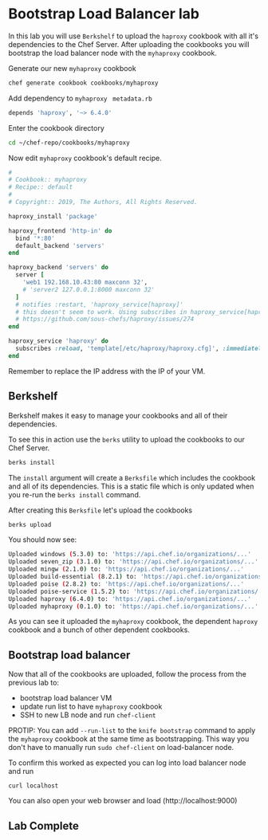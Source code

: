 # Bootstrap Load Balancer lab

In this lab you will use `Berkshelf` to upload the `haproxy` cookbook with all it's dependencies to the Chef Server.   After uploading the cookbooks you will bootstrap the load balancer node with the `myhaproxy` cookbook. 

Generate our new `myhaproxy` cookbook
```bash
chef generate cookbook cookbooks/myhaproxy
```

Add dependency to `myhaproxy ` `metadata.rb`
```ruby
depends 'haproxy', '~> 6.4.0'
```

Enter the cookbook directory
```bash
cd ~/chef-repo/cookbooks/myhaproxy
```

Now edit `myhaproxy` cookbook's default recipe. 
```ruby
#
# Cookbook:: myhaproxy
# Recipe:: default
#
# Copyright:: 2019, The Authors, All Rights Reserved.

haproxy_install 'package'

haproxy_frontend 'http-in' do
  bind '*:80'
  default_backend 'servers'
end

haproxy_backend 'servers' do
  server [
    'web1 192.168.10.43:80 maxconn 32',
    # 'server2 127.0.0.1:8000 maxconn 32'
  ]
  # notifies :restart, 'haproxy_service[haproxy]'
  # this doesn't seem to work. Using subscribes in haproxy_service[haproxy] instead per
  # https://github.com/sous-chefs/haproxy/issues/274
end

haproxy_service 'haproxy' do
  subscribes :reload, 'template[/etc/haproxy/haproxy.cfg]', :immediately
end
```

Remember to replace the IP address with the IP of your VM.

## Berkshelf
Berkshelf makes it easy to manage your cookbooks and all of their dependencies. 

To see this in action use the `berks` utility to upload the cookbooks to our Chef Server. 
```bash 
berks install 
```

The `install` argument will create a `Berksfile` which includes the cookbook and all of its dependencies.  This is a static file which is only updated when you re-run the `berks install` command. 

After creating this `Berksfile` let's upload the cookbooks 
```bash
berks upload 
```

You should now see: 
```bash
Uploaded windows (5.3.0) to: 'https://api.chef.io/organizations/...'
Uploaded seven_zip (3.1.0) to: 'https://api.chef.io/organizations/...'
Uploaded mingw (2.1.0) to: 'https://api.chef.io/organizations/...'
Uploaded build-essential (8.2.1) to: 'https://api.chef.io/organizations/...'
Uploaded poise (2.8.2) to: 'https://api.chef.io/organizations/...'
Uploaded poise-service (1.5.2) to: 'https://api.chef.io/organizations/...'
Uploaded haproxy (6.4.0) to: 'https://api.chef.io/organizations/...'
Uploaded myhaproxy (0.1.0) to: 'https://api.chef.io/organizations/...'
```

As you can see it uploaded the `myhaproxy` cookbook, the dependent `haproxy` cookbook and a bunch of other dependent cookbooks. 

## Bootstrap load balancer
Now that all of the cookbooks are uploaded, follow the process from the previous lab to: 

* bootstrap load balancer VM 
* update run list to have `myhaproxy` cookbook 
* SSH to new LB node and run `chef-client`

PROTIP: You can add `--run-list` to the `knife bootstrap` command to apply the `myhaproxy` cookbook at the same time as bootstrapping.  This way you don't have to manually run `sudo chef-client` on load-balancer node. 

To confirm this worked as expected you can log into load balancer node and run 
```
curl localhost 
```

You can also open your web browser and load (http://localhost:9000)


## Lab Complete
